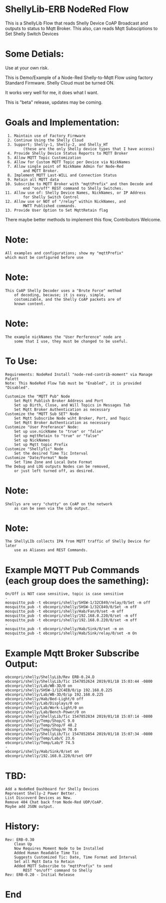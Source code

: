 # ShellyLib-ERB NodeRed Flow
This is a ShellyLib Flow that reads Shelly Device CoAP Broadcast and outputs to status to Mqtt Broker. 
This also, can reads Mqtt Subsciptions to Set Shelly Switch Devices

# Some Detials:

Use at your own risk.
 
This is Demo/Example of a Node-Red Shelly-to-Mqtt Flow using 
factory Standard Firmware. Shelly Cloud must be turned ON.

It works very well for me, it does what I want.

This is "beta" release, updates may be coming.

# Goals and Implementation:

     1. Maintain use of Factory Firmware
     2. Continue Using the Shelly Cloud
     3. Support; Shelly-1, Shelly-2, and Shelly_HT
            (these are the only Shelly device types that I have access)
     4. Provide Shelly Device Status Reports to MQTT Broker
     5. Allow MQTT Topic Customization
     6. Allow for Custom MQTT Topic per Device via NickNames
     7. Allow single point of NickName Admin for Node-Red
            and MQTT Broker.
     8. Implement MQTT Last-WILL and Connection Status
     9. Retain all MQTT data
    10. Subscribe to MQTT Broker with "mqttPrefix" and then Decode and
            end "on/off" REST command to Shelly Switches.
    11. Allow use of: Shelly Device Names, NickNames, or IP Address
            for Shelly Switch Control
    12. Allow use or NOT of "/relay" within NickNames, and 
            MWTT Published commands.
    13. Provide User Option to Set MqttRetain flag

There maybe better methods to implement this flow,
    Contributors Welcome.
    
# Note:

    All examples and configurations; show my "mqttPrefix"
    which must be configured before use
    
# Note:

    This CoAP Shelly Decoder uses a "Brute Force" method
        of decoding, because; it is easy, simple,
        costomizable, and the Shelly CoAP packets are of
        known content.

# Note:

    The example nickNames the "User Perference" node are
        some that I use, they must be changed to be useful.

# To Use:

    Requirements: NodeRed Install "node-red-contrib-moment" via Manage Palett
    Note: This NodeRed Flow Tab must be "Enabled", it is provided "Disabled".
    
    Customize the "MQTT Pub" Node
        Set Mqtt Publish Broker Address and Port
        Set up Birth, Close, and Will Topics in Messages Tab
        Set Mqtt Broker Authentication as necessary
    Customize the "MQTT Sub SET" Node
        Set Mqtt Subscribe Node wiht Broker, Port, and Topic
        Set Mqtt Broker Authentication as necessary
    Customize "User Preferance" Node:
        Set up use.nickName to "true" or "false"
        Set up mqttRetain to "true" or "false"
        Set up NickNames
        Set up Mqtt topic Prefix
    Customize "ShellyTic" Node
        Set the desired Time Tic Interval
    Customize "Date/Format" Node
        Set Time Zone and Local Date Format
    The Debug and LOG outputs Nodes can be removed, 
        or just left turned off, as desired.
    
    
# Note:

    Shellys are very "chatty" on CoAP on the network
        as can be seen via the LOG output.

# Note:

    The ShellyLIb collects IPA from MQTT traffic of Shelly Device for later
        use as Aliases and REST Commands.
        
# Example MQTT Pub Commands (each group does the samething):

    On/Off is NOT case sensitive, topic is case sensitive
    -
    mosquitto_pub -t ebconpri/shelly/SHSW-1/32C849/relay/0/Set -m off
    mosquitto_pub -t ebconpri/shelly/SHSW-1/32C849/0/Set -m ofF
    mosquitto_pub -t ebconpri/shelly/Hab/Fan/0/set -m off
    mosquitto_pub -t ebconpri/shelly/192.168.0.220/0/set -m off
    mosquitto_pub -t ebconpri/shelly/192.168.0.220/0/set -m off
    -
    mosquitto_pub -t ebconpri/shelly/Hab/Sink/0/set -m on
    mosquitto_pub -t ebconpri/shelly/Hab/Sink/relay/0/set -m On
    
    
# Example Mqtt Broker Subscribe Output:

    ebconpri/shelly/ShellyLib/Rev ERB-0.24.D
    ebconpri/shelly/ShellyLib/Tic 1547852624 2019/01/18 15:03:44 -0800
    ebconpri/shelly/Lab/WB-3D/0 on
    ebconpri/shelly/SHSW-1/12C4EB/0/ip 192.168.0.225
    ebconpri/shelly/Lab/WB-3D/0/ip 192.168.0.225
    ebconpri/shelly/Hab/Bed-Light/0 off
    ebconpri/shelly/Lab/Displays/0 on
    ebconpri/shelly/Lab/Work-Light/0 on
    ebconpri/shelly/Lab/Bench-Power/0 on
    ebconpri/shelly/ShellyLib/Tic 1547852834 2019/01/18 15:07:14 -0800
    ebconpri/shelly/Temp/Shop/C 9.0
    ebconpri/shelly/Temp/Shop/F 48.2
    ebconpri/shelly/Temp/Shop/H 70.0
    ebconpri/shelly/ShellyLib/Tic 1547852854 2019/01/18 15:07:34 -0800
    ebconpri/shelly/Temp/Lab/C 23.6
    ebconpri/shelly/Temp/Lab/F 74.5
    -
    ebconpri/shelly/Hab/Sink/0/set on
    ebconpri/shelly/192.168.0.220/0/set OFF


# TBD:

    Add a NodeRed Dashboard for Shelly Devices
    Represent Shelly-2 Power Better.
    List Discoverd Devices as New.
    Remove 404 Chat back from Node-Red UDP/CoAP.
    Maybe add JSON output.


# History:

    Rev: ERB-0.30
        Clean Up
        Now Requires Moment Node to be Installed
        Added Human Readable Time Tic
        Suggests Customized Tic: Date, Time Format and Interval
        Set all Mqtt Data to Retain
        Added MQTT Subscribe to "mqttPrefix" to send 
            REST "on/off" command to Shelly
    Rev: ERB-0.20 - Initial Release
    
# End
